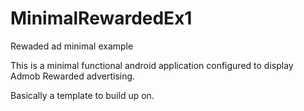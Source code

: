 # MinimalRewardedEx1
Rewaded ad minimal example

This is a minimal functional android application configured to display Admob Rewarded advertising.

Basically a template to build up on.
